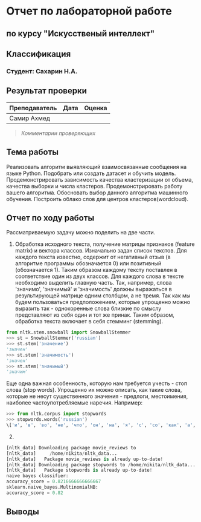 # Отчет по лабораторной работе
## по курсу "Искусственый интеллект"

## Классификация

### Студент: Сахарин Н.А.

## Результат проверки

| Преподаватель     | Дата         |  Оценка       |
|-------------------|--------------|---------------|
| Самир Ахмед       |              |               |

> *Комментарии проверяющих*

## Тема работы
  Реализовать алгоритм выявляющий взаимосвязанные сообщения на языке Python. Подобрать или создать датасет и обучить модель. Продемонстрировать зависимость качества кластеризации от объема, качества выборки и числа кластеров. Продемонстрировать работу вашего алгоритма. Обосновать выбор данного алгоритма машинного обучения. Построить облако слов для центров кластеров(wordcloud).

## Отчет по ходу работы
  Рассматриваемую задачу можно поделить на две части.
  1) Обработка исходного текста, получение матрицы признаков (feature matrix) и вектора классов. Изначально задан список текстов. Для каждого текста известно, содержит от негативный отзыв (в алгоритме программы обозначается 0) или позитивный (обозначается 1). Таким образом каждому тексту поставлен в соответствие один из двух классов. Для каждого слова в тексте необходимо выделить главную часть. Так, например, словa 'значимо', 'значимый' и 'значимость' должны выражаться в результирующей матрице одним столбцом, а не тремя. Так как мы будем пользоваться предположением, которые упрощенно можно выразить так - однокоренные слова близкие по смыслу представляют из себя один и тот же принак. Таким образом, обработка текста включает в себя стемминг (stemming).
```python
from nltk.stem.snowball import SnowballStemmer
>>> st = SnowballStemmer('russian')
>>> st.stem('значение')
'значен'
>>> st.stem('значимость')
'значен'
>>> st.stem('значимый')
'значим'
```
Еще одна важная особенность, которую нам требуется учесть - стоп слова (stop words). Упрощенно их можно описать, как такие слова, которые не несут существенного значения - предлоги, местоимения, наиболее частоупотребляемые наречия. Например:
```python
>>> from nltk.corpus import stopwords
>>> stopwords.words('russian')
\['и', 'в', 'во', 'не', 'что', 'он', 'на', 'я', 'с', 'со', 'как', 'а', 'то', 'все', 'она', 'так', 'его', 'но', 'да', 'ты', 'к', 'у', 'же', 'вы', 'за', 'бы', 'по', 'только', 'ее', 'мне', 'было', 'вот', 'от', 'меня', 'еще', 'нет', 'о', 'из', 'ему', 'теперь', 'когда', 'даже', 'ну', 'вдруг', 'ли', 'если', 'уже', 'или', 'ни', 'быть', 'был', 'него', 'до', 'вас', 'нибудь', 'опять', 'уж', 'вам', 'ведь', 'там', 'потом', 'себя', 'ничего', 'ей', 'может', 'они', 'тут', 'где', 'есть', 'надо', 'ней', 'для', 'мы', 'тебя', 'их', 'чем', 'была', 'сам', 'чтоб', 'без', 'будто', 'чего', 'раз', 'тоже', 'себе', 'под', 'будет', 'ж', 'тогда', 'кто', 'этот', 'того', 'потому', 'этого', 'какой', 'совсем', 'ним', 'здесь', 'этом', 'один', 'почти', 'мой', 'тем', 'чтобы', 'нее', 'сейчас', 'были', 'куда', 'зачем', 'всех', 'никогда', 'можно', 'при', 'наконец', 'два', 'об', 'другой', 'хоть', 'после', 'над', 'больше', 'тот', 'через', 'эти', 'нас', 'про', 'всего', 'них', 'какая', 'много', 'разве', 'три', 'эту', 'моя', 'впрочем', 'хорошо', 'свою', 'этой', 'перед', 'иногда', 'лучше', 'чуть', 'том', 'нельзя', 'такой', 'им', 'более', 'всегда', 'конечно', 'всю', 'между'\]
```
  2)
```python
[nltk_data] Downloading package movie_reviews to
[nltk_data]     /home/nikita/nltk_data...
[nltk_data]   Package movie_reviews is already up-to-date!
[nltk_data] Downloading package stopwords to /home/nikita/nltk_data...
[nltk_data]   Package stopwords is already up-to-date!
naive bayes classifier:
accuracy_score = 0.8216666666666667
sklearn.naive_bayes.MultinomialNB:
accuracy_score = 0.82
```

## Выводы
